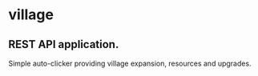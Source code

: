 # village

<h2>REST API application.</h2> 
Simple auto-clicker providing village expansion, resources and upgrades.
